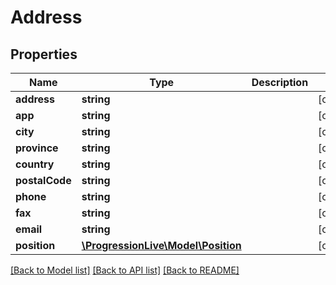 # Address

## Properties
Name | Type | Description | Notes
------------ | ------------- | ------------- | -------------
**address** | **string** |  | [optional] 
**app** | **string** |  | [optional] 
**city** | **string** |  | [optional] 
**province** | **string** |  | [optional] 
**country** | **string** |  | [optional] 
**postalCode** | **string** |  | [optional] 
**phone** | **string** |  | [optional] 
**fax** | **string** |  | [optional] 
**email** | **string** |  | [optional] 
**position** | [**\ProgressionLive\Model\Position**](Position.md) |  | [optional] 

[[Back to Model list]](../../README.md#documentation-for-models) [[Back to API list]](../../README.md#documentation-for-api-endpoints) [[Back to README]](../../README.md)

